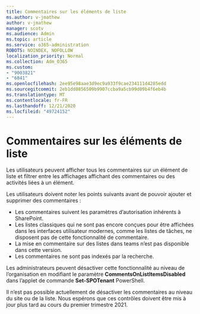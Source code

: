 ```yaml
---
title: Commentaires sur les éléments de liste
ms.author: v-jmathew
author: v-jmathew
manager: scotv
ms.audience: Admin
ms.topic: article
ms.service: o365-administration
ROBOTS: NOINDEX, NOFOLLOW
localization_priority: Normal
ms.collection: Adm_O365
ms.custom:
- "9003821"
- "6841"
ms.openlocfilehash: 2ee95e98aae3d9ec9a933f9cae234111d4285edd
ms.sourcegitcommit: 2eb1dd0856509b9907ccba9a5cb99d09b4f6eb4b
ms.translationtype: MT
ms.contentlocale: fr-FR
ms.lasthandoff: 12/21/2020
ms.locfileid: "49724152"
---
```

# <a name="comments-on-list-items"></a>Commentaires sur les éléments de liste

Les utilisateurs peuvent afficher tous les commentaires sur un élément de liste et filtrer entre les affichages affichant des commentaires ou des activités liées à un élément.

Les utilisateurs doivent noter les points suivants avant de pouvoir ajouter et supprimer des commentaires :

- Les commentaires suivent les paramètres d’autorisation inhérents à SharePoint.
- Les listes classiques qui ne sont pas encore conçues pour être affichées dans les interfaces utilisateur modernes, comme les listes de tâches, ne disposent pas de cette fonctionnalité de commentaire.
- La mise en commentaire sur des listes dans teams n’est pas disponible dans cette version.
- Les commentaires ne sont pas indexés par la recherche.

Les administrateurs peuvent désactiver cette fonctionnalité au niveau de l’organisation en modifiant le paramètre **CommentsOnListItemsDisabled** dans l’applet de commande **Set-SPOTenant** PowerShell.

Il n’est pas possible actuellement de désactiver les commentaires au niveau du site ou de la liste. Nous espérons que ces contrôles doivent être mis à jour plus tard au cours du premier trimestre 2021.
